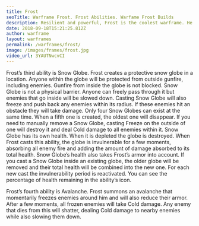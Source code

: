 ```yaml
---
title: Frost
seoTitle: Warframe Frost. Frost Abilities. Warfame Frost Builds
description: Resilient and powerful, Frost is the coolest warframe. He uses his ice based abilities to freeze his enemies and control the battlefield.
date: 2018-09-18T15:21:25.812Z
author: warframe
layout: warframes
permalink: /warframes/frost/
image: /images/frames/frost.jpg
video_url: 3YAUTNwcvCI
---
```





 

Frost’s third ability is Snow Globe. Frost creates a protective snow globe in a location. Anyone within the globe will be protected from outside gunfire, including enemies. Gunfire from inside the globe is not blocked. Snow Globe is not a physical barrier. Anyone can freely pass through it but enemies that go inside will be slowed down. Casting Snow Globe will also freeze and push back any enemies within its radius. If these enemies hit an obstacle they will take damage. Only four Snow Globes can exist at the same time. When a fifth one is created, the oldest one will disappear. If you need to manually remove a Snow Globe, casting Freeze on the outside of one will destroy it and deal Cold damage to all enemies within it. Snow Globe has its own health. When it is depleted the globe is destroyed. When Frost casts this ability, the globe is invulnerable for a few moments, absorbing all enemy fire and adding the amount of damage absorbed to its total health. Snow Globe’s health also takes Frost’s armor into account. If you cast a Snow Globe inside an existing globe, the older globe will be removed and their total health will be combined into the new one. For each new cast the invulnerability period is reactivated. You can see the percentage of health remaining in the ability’s icon. 

Frost’s fourth ability is Avalanche. Frost summons an avalanche that momentarily freezes enemies around him and will also reduce their armor. After a few moments, all frozen enemies will take Cold damage. Any enemy that dies from this will shatter, dealing Cold damage to nearby enemies while also slowing them down. 

